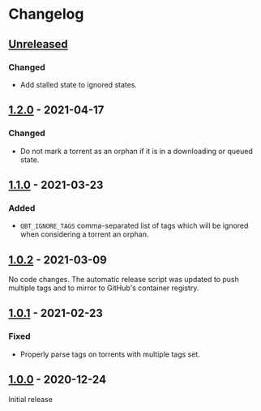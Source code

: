 # Changelog

## [Unreleased]

### Changed

 * Add stalled state to ignored states.


## [1.2.0] - 2021-04-17

### Changed

 * Do not mark a torrent as an orphan if it is in a downloading or queued state.


## [1.1.0] - 2021-03-23

### Added

 * `QBT_IGNORE_TAGS` comma-separated list of tags which will be ignored when considering a torrent an orphan.


## [1.0.2] - 2021-03-09

No code changes. The automatic release script was updated to push multiple tags
and to mirror to GitHub's container registry.


## [1.0.1] - 2021-02-23

### Fixed

 * Properly parse tags on torrents with multiple tags set.


## [1.0.0] - 2020-12-24

Initial release


[Unreleased]: https://github.com/JakeWharton/qbt-orphaned-downloads/compare/1.2.0...HEAD
[1.2.0]: https://github.com/JakeWharton/qbt-orphaned-downloads/releases/tag/1.1.0
[1.1.0]: https://github.com/JakeWharton/qbt-orphaned-downloads/releases/tag/1.1.0
[1.0.2]: https://github.com/JakeWharton/qbt-orphaned-downloads/releases/tag/1.0.2
[1.0.1]: https://github.com/JakeWharton/qbt-orphaned-downloads/releases/tag/1.0.1
[1.0.0]: https://github.com/JakeWharton/qbt-orphaned-downloads/releases/tag/1.0.0
